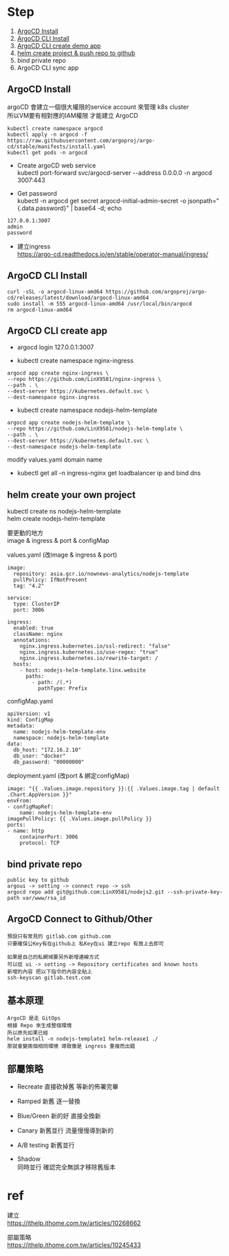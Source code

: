 # Step
1. [ArgoCD Install](#argocd-install) 
2. [ArgoCD CLI Install](#ArgoCD-CLI-Install) 
3. [ArgoCD CLI create demo app](#ArgoCD-CLI-create-demo-app)
4. [helm create project & push repo to github](#helm-create-project)
5. bind private repo  
7. ArgoCD CLI sync app  

## <a name="argocd-install"></a>ArgoCD Install
argoCD 會建立一個很大權限的service account 來管理 k8s cluster  
所以VM要有相對應的IAM權限 才能建立 ArgoCD  

```
kubectl create namespace argocd
kubectl apply -n argocd -f https://raw.githubusercontent.com/argoproj/argo-cd/stable/manifests/install.yaml
kubectl get pods -n argocd
```

* Create argoCD web service  
kubectl port-forward svc/argocd-server --address 0.0.0.0 -n argocd 3007:443  

* Get password  
kubectl -n argocd get secret argocd-initial-admin-secret -o jsonpath="{.data.password}" | base64 -d; echo  
```
127.0.0.1:3007
admin
password
```

* 建立ingress  
https://argo-cd.readthedocs.io/en/stable/operator-manual/ingress/  


## <a name="ArgoCD-CLI-Install"></a>ArgoCD CLI Install
```
curl -sSL -o argocd-linux-amd64 https://github.com/argoproj/argo-cd/releases/latest/download/argocd-linux-amd64
sudo install -m 555 argocd-linux-amd64 /usr/local/bin/argocd
rm argocd-linux-amd64
```

## <a name="ArgoCD-CLI-create-app"></a>ArgoCD CLI create app

* argocd login 127.0.0.1:3007

* kubectl create namespace nginx-ingress
```
argocd app create nginx-ingress \
--repo https://github.com/LinX9581/nginx-ingress \
--path . \
--dest-server https://kubernetes.default.svc \
--dest-namespace nginx-ingress
```

* kubectl create namespace nodejs-helm-template
```
argocd app create nodejs-helm-template \
--repo https://github.com/LinX9581/nodejs-helm-template \
--path . \
--dest-server https://kubernetes.default.svc \
--dest-namespace nodejs-helm-template
```

modify values.yaml domain name

* kubectl get all -n ingress-nginx
get loadbalancer ip and bind dns

## helm create your own project
kubectl create ns nodejs-helm-template  
helm create nodejs-helm-template  

要更動的地方  
image & ingress & port & configMap

values.yaml (改image & ingress & port)
```
image:
  repository: asia.gcr.io/nownews-analytics/nodejs-template
  pullPolicy: IfNotPresent
  tag: "4.2"

service:
  type: ClusterIP
  port: 3006

ingress:
  enabled: true
  className: nginx
  annotations:
    nginx.ingress.kubernetes.io/ssl-redirect: "false"
    nginx.ingress.kubernetes.io/use-regex: "true"
    nginx.ingress.kubernetes.io/rewrite-target: /
  hosts:
    - host: nodejs-helm-template.linx.website
      paths:
        - path: /(.*)
          pathType: Prefix
```

configMap.yaml
```
apiVersion: v1
kind: ConfigMap
metadata:
  name: nodejs-helm-template-env
  namespace: nodejs-helm-template
data:
  db_host: "172.16.2.10"
  db_user: "docker"
  db_password: "00000000"
```

deployment.yaml (改port & 綁定configMap)
```
image: "{{ .Values.image.repository }}:{{ .Values.image.tag | default .Chart.AppVersion }}"
envFrom:
- configMapRef:
    name: nodejs-helm-template-env
imagePullPolicy: {{ .Values.image.pullPolicy }}
ports:
- name: http
    containerPort: 3006
    protocol: TCP
```

## bind private repo
```
public key to github  
argoui -> setting -> connect repo -> ssh  
argocd repo add git@github.com:LinX9581/nodejs2.git --ssh-private-key-path var/www/rsa_id  
```

## ArgoCD Connect to Github/Other
```
預設只有常見的 gitlab.com github.com  
只要確保公Key有在github上 私Key在ui 建立repo 有放上去即可

如果是自己的私網域要另外新增連線方式
可以從 ui -> setting -> Repository certificates and known hosts
新增的內容 把以下指令的內容全貼上
ssh-keyscan gitlab.test.com
```

## 基本原理
```
ArgoCD 是走 GitOps
根據 Repo 來生成整個環境
所以原先如果已經
helm install -n nodejs-template1 helm-release1 ./
那就會變兩個相同環境 導致像是 ingress 重複而出錯
```

## 部屬策略
* Recreate 直接砍掉舊 等新的佈署完畢

* Ramped 新舊 逐一替換

* Blue/Green 新的好 直接全換新

* Canary 新舊並行 流量慢慢導到新的

* A/B testing 新舊並行

* Shadow  
同時並行 確認完全無誤才移除舊版本

# ref
建立  
https://ithelp.ithome.com.tw/articles/10268662  

部屬策略  
https://ithelp.ithome.com.tw/articles/10245433  